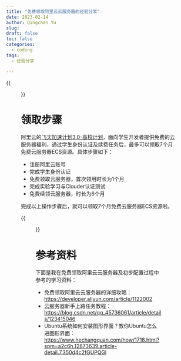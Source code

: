 ```yaml
---
title: "免费领取阿里云云服务器的经验分享"
date: 2023-02-14
author: Qingchen Yu
slug: 
draft: false
toc: false
categories:
  - coding
tags:
  - 经验分享

---
```


{{<figure src="https://zhgyqc.oss-cn-hangzhou.aliyuncs.com/stu_of_aliyun_01.png" width="800">}}

# 领取步骤

阿里云的[飞天加速计划3.0-高校计划](https://developer.aliyun.com/plan/student)，面向学生开发者提供免费的云服务器福利，通过学生身份认证及续费任务后，最多可以领取7个月免费云服务器ECS资源。具体步骤如下：

- 注册阿里云账号
- 完成学生身份认证
- 免费领取云服务器，首次领用时长为1个月
- 完成实验学习与Clouder认证测试
- 免费续领云服务器，时长为6个月

完成以上操作步骤后，就可以领取7个月免费云服务器ECS资源啦。

{{<figure src="https://zhgyqc.oss-cn-hangzhou.aliyuncs.com/stu_of_aliyun _02.png" width="500">}}

# 参考资料

下面是我在免费领取阿里云云服务器及初步配置过程中参考的学习资料：

- 免费领取阿里云云服务器的详细攻略：https://developer.aliyun.com/article/1122002
- 云服务器新手上路任务教程：https://blog.csdn.net/qq_45736061/article/details/123415046
- Ubuntu系统如何安装图形界面？教你Ubuntu怎么进图形界面：https://www.hechangquan.com/how/1718.html?spm=a2c6h.12873639.article-detail.7.350d4c2fGUPQGl

